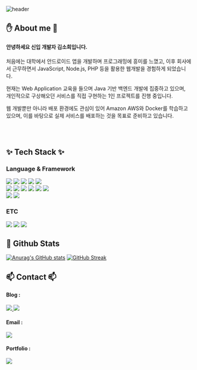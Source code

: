 <!-- 타이틀 부분 -->
![header](https://capsule-render.vercel.app/api?type=blur&height=260&color=gradient&text=Kim%20Sohee&fontColor=black&section=header&reversal=false&descAlign=50&descSize=0&textBg=false)


<!-- 내용 부분 -->
## ✋ About me 🤚
#### 안녕하세요 신입 개발자 김소희입니다.
처음에는 대학에서 안드로이드 앱을 개발하며 프로그래밍에 흥미를 느꼈고, 이후 회사에서 근무하면서 JavaScript, Node.js, PHP 등을 활용한 웹개발을 경험하게 되었습니다. 

현재는 Web Application 교육을 들으며 Java 기반 백엔드 개발에 집중하고 있으며, 개인적으로 구상해오던 서비스를 직접 구현하는 1인 프로젝트를 진행 중입니다.

웹 개발뿐만 아니라 배포 환경에도 관심이 있어 Amazon AWS와 Docker를 학습하고 있으며, 이를 바탕으로 실제 서비스를 배포하는 것을 목표로 준비하고 있습니다.

<br>
<br>

## ✨ Tech Stack ✨
### Language & Framework
<span>
  <!-- html & css -->
  <img src="https://img.shields.io/badge/HTML5-E34F26?style=flat-square&logo=html5&logoColor=white"/> 
  <img src="https://img.shields.io/badge/CSS3-1572B6?style=flat-square&logo=css3&logoColor=white"/> 
  <!-- JavaScript -->
  <img src="https://img.shields.io/badge/JavaScript-F7DF1E?style=flat-square&logo=JavaScript&logoColor=white"/>
  <!-- VUE.JS -->
  <img src="https://img.shields.io/badge/Vue.js-4FC08D?style=flat-square&logo=vuedotjs&logoColor=white&Color=white"/>
  <!-- React -->
  <img src="https://img.shields.io/badge/React-61DAFB?style=flat-square&logo=React&logoColor=white&Color=white"/>
<br>
  <!-- Java -->
  <img src="https://img.shields.io/badge/JAVA-C00000?style=flat-square&logo=coffeescript&logoColor=white&Color=white"/>
  <!-- C -->
  <img src="https://img.shields.io/badge/C-A8B9CC?style=flat-square&logo=c&logoColor=white&Color=white"/>
  <!-- Python -->
  <img src="https://img.shields.io/badge/Python-3776AB?style=flat-square&logo=python&logoColor=white&Color=white"/>
  <!-- Spring -->
  <img src="https://img.shields.io/badge/Spring-6DB33F?style=flat-square&logo=spring&logoColor=white&Color=white"/>
  <!-- PHP -->
  <img src="https://img.shields.io/badge/PHP-777BB4?style=flat-square&logo=php&logoColor=white&Color=white"/>
  <!-- Node -->
  <img src="https://img.shields.io/badge/Node.js-5FA04E?style=flat-square&logo=nodedotjs&logoColor=white&Color=white"/>
<br>
  <!-- MySQL -->
  <img src="https://img.shields.io/badge/MySQL-4479A1?style=flat-square&logo=MySQL&logoColor=white"/>
  <!-- Oracle -->
  <img src="https://img.shields.io/badge/Oracle-FF3621?style=flat-square&logo=databricks&logoColor=white"/>
</span>

### ETC
<span>
  <!-- AWS -->
  <img src="https://img.shields.io/badge/aws-232F3E?style=flat-square&logo=amazonwebservices&logoColor=white"/>
  <!-- Docker -->
  <img src="https://img.shields.io/badge/Docker-2496ED?style=flat-square&logo=docker&logoColor=white"/>
  <!-- Git -->
  <img src="https://img.shields.io/badge/Git-F05032?style=flat-square&logo=git&logoColor=white"/>
  
</span>
<br>

## 🤔 Github Stats
[![Anurag's GitHub stats](https://github-readme-stats.vercel.app/api?username=Kim-sohee)](https://github.com/anuraghazra/github-readme-stats)
[![GitHub Streak](https://streak-stats.demolab.com?user=Kim-sohee&theme=radical)](https://git.io/streak-stats)
<!--[![Top Langs](https://github-readme-stats.vercel.app/api/top-langs/?username=Kim-sohee)](https://github.com/anuraghazra/github-readme-stats)-->


## 📫 Contact 📫
#### Blog : 
  <a href="https://www.notion.so/1de26c57ecad80579d03ca1b16bc5ee4">
    <img src="https://img.shields.io/badge/notion-000000?style=flat-square&logo=notion&logoColor=white"/>
  </a> 
  <a href="https://blog.naver.com/qpdlql013">
    <img src="https://img.shields.io/badge/naver-03C75A?style=flat-square&logo=naver&logoColor=white"/>
  </a> 

#### Email :
  <a href="mailto:kimsohee980@naver.com">
    <img
      <img src="https://img.shields.io/badge/gmail-EA4335?style=flat-square&logo=gmail&logoColor=white"/>
  </a>

#### Portfolio :
  <a href="https://www.notion.so/SOHEE-KIM-Portfolio-1c126c57ecad80b3baadf9b0ea73990c">
    <img src="https://img.shields.io/badge/portfolio-EB508D?style=flat-square&logo=protondrive&logoColor=white"/>
  </a>
